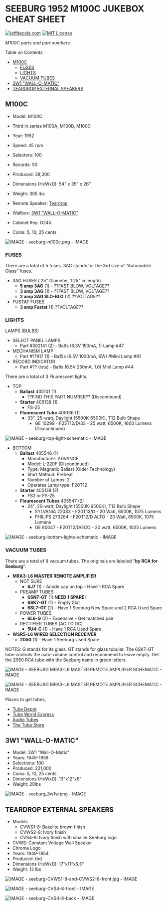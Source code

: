 # SEEBURG 1952 M100C JUKEBOX CHEAT SHEET

[![jeffdecola.com](https://img.shields.io/badge/website-jeffdecola.com-blue)](https://jeffdecola.com)
[![MIT License](https://img.shields.io/:license-mit-blue.svg)](https://jeffdecola.mit-license.org)

_M100C parts and part numbers._

Table on Contents

* [M100C](https://github.com/JeffDeCola/my-cheat-sheets/tree/master/other/random-things/seeburg-1952-m100c-jukebox-cheat-sheet#m100c)
  * [FUSES](https://github.com/JeffDeCola/my-cheat-sheets/tree/master/other/random-things/seeburg-1952-m100c-jukebox-cheat-sheet#fuses)
  * [LIGHTS](https://github.com/JeffDeCola/my-cheat-sheets/tree/master/other/random-things/seeburg-1952-m100c-jukebox-cheat-sheet#lights)
  * [VACUUM TUBES](https://github.com/JeffDeCola/my-cheat-sheets/tree/master/other/random-things/seeburg-1952-m100c-jukebox-cheat-sheet#vacuum-tubes)
* [3W1 "WALL-O-MATIC"](https://github.com/JeffDeCola/my-cheat-sheets/tree/master/other/random-things/seeburg-1952-m100c-jukebox-cheat-sheet#3w1-wall-o-matic)
* [TEARDROP EXTERNAL SPEAKERS](https://github.com/JeffDeCola/my-cheat-sheets/tree/master/other/random-things/seeburg-1952-m100c-jukebox-cheat-sheet#teardrop-external-speakers)

## M100C

* Model: M100C
* Third in series M100A, M100B, M100C
* Year: 1952
* Speed: 45 rpm
* Selectors: 100
* Records: 50
* Produced: 38,200
* Dimensions (HxWxD): 54" x 35" x 26"
* Weight: 305 lbs
* Remote Speaker: [Teardrop](https://github.com/JeffDeCola/my-cheat-sheets/tree/master/other/random-things/seeburg-1952-m100c-jukebox-cheat-sheet#teardrop-external-speakers)

* Wallbox: [3W1 "WALL-O-MATIC"](https://github.com/JeffDeCola/my-cheat-sheets/tree/master/other/random-things/seeburg-1952-m100c-jukebox-cheat-sheet#3w1-wall-o-matic)
* Cabinet Key: G245
* Coins: 5, 10, 25 cents

![IMAGE - seeburg-m100c.png - IMAGE](../../../docs/pics/other/seeburg-m100c.png)

### FUSES

There are a total of 5 fuses. 3AG stands for the 3rd size of “Automobile Glass” fuses.

* 3AG FUSES  (.25" Diameter, 1.25" in length)
  * **5 amp 3AG** (1) - ??FAST BLOW, VOLTAGE??
  * **3 amp 3AG** (1) - ??FAST BLOW, VOLTAGE??
  * **2 amp 3AG SLO-BLO** (2) ??VOLTAGE??
* FUSTAT FUSES
  * **3 amp Fustat** (1) ??VOLTAGE??

### LIGHTS

LAMPS (BULBS)

* SELECT PANEL LAMPS
  * Part #302141 (2) - Ba9s (6.3V 150mA, 1) Lamp #47
* MECHANISM LAMP
  * Part #f7917 (1) - Ba15s (6.5V 1020mA, 6W) #Mini Lamp #81
* RECORD INDICATOR
  * Part #?? (lots) - Ba9s (6.5V 250mA, 1.6) Mini Lamp #44

There are a total of 3 Fluorescent lights.

* TOP
  * **Ballast** 405101 (1)
    * ??FIND THIS PART NUMBER?? (Discontinued)
  * **Starter** 405138 (1)
    * FS-25
  * **Fluorescent Tube** 405136 (1)
    * 33", 25-watt, Daylight (5500K-6500K), T12 Bulb Shape
      * GE 10299 - F25T12/D/33 - 25 watt, 6500K, 1600 Lumens (Discontinued)

![IMAGE - seeburg-top-light-schematic - IMAGE](../../../docs/pics/other/seeburg-top-light-schematic.jpg)

* BOTTOM
  * **Ballast** 405546 (1)
    * Manufacturer: ADVANCE
    * Model: L-220F (Discontinued)
    * Type: Magnetic Ballast (Older Technology)
    * Start Method: Preheat
    * Number of Lamps: 2
    * Operates Lamp type: F20T12
  * **Starter** 405138 (2)
    * FS2 or FS-25
  * **Flourescent Tubes** 405547 (2)
    * 24", 20-watt, Daylight (5500K-6500K), T12 Bulb Shape
      * SYLVANIA 22083 - F20T12/D - 20 Watt, 6500K, 1075 Lumens
      * PHILIPS 273284 - F20T12/D ALTO - 20 Watt, 6500K, 1075 Lumens
      * GE 80047 - F20T12/D/ECO - 20 watt, 6500K, 1025 Lumens

![IMAGE - seeburg-bottom-lights-schematic - IMAGE](../../../docs/pics/other/seeburg-bottom-lights-schematic.jpg)

### VACUUM TUBES

There are a total of 8 vacuum tubes.
The originals are labeled "**by RCA for Seeburg**".

* **MRA3-L6 MASTER REMOTE AMPLIFIER**
  * NOT SURE
    * **6J7** (1) - Anode cap on top - Have 1 RCA Spare
  * PREAMP TUBES
    * **6SN7-GT** (1) **NEED 1 SPARE!**
    * **6SK7-GT** (1) - Empty Slot
    * **6SL7-GT** (2) - Have 1 Seeburg New Spare and 2 RCA Used Spare
  * POWER TUBES
    * **6L6-G** (2) - Expensive - Get matched pair
  * RECTIFIER TUBES (AC TO DC)
    * **5U4-G** (1) - Have 1 RCA Used Spare
* **WSR5-L6 WIRED SELECTION RECEIVER**
  * **2050** (1) - Have 1 Seeburg Used Spare

NOTES: G stands for its glass.
GT stands for glass tubular.
The 6SK7-GT tube controls the auto-volume control and recommend to leave empty.
Get the 2050 RCA tube with the Seeburg name in green letters.

![IMAGE - SEEBURG MRA3-L6 MASTER REMOTE AMPLIFIER SCHEMATIC - IMAGE](../../../docs/pics/other/seeburg-MRA3-L6-master-remote-amplifier-schematic.jpg)

![IMAGE - SEEBURG MRA3-L6 MASTER REMOTE AMPLIFIER SCHEMATIC - IMAGE](../../../docs/pics/other/seeburg-MRA3-L6-master-remote-amplifier-picture.jpg)

Places to get tubes,

* [Tube Depot](https://www.tubedepot.com/)
* [Tube World Express](https://tubeworldexpress.com/)
* [Audio Tubes](https://www.audiotubes.com/)
* [The Tube Store](https://www.thetubestore.com/)

## 3W1 "WALL-O-MATIC"

* Model: 3W1 "Wall-O-Matic"
* Years: 1949-1958
* Selections: 100
* Produced: 221,000
* Coins: 5, 10, 25 cents
* Dimensions (HxWxD): 13"x12"x6"
* Weight: 20lbs

![IMAGE - seeburg_3w1w.png - IMAGE](../../../docs/pics/other/seeburg-3w1w.png)

## TEARDROP EXTERNAL SPEAKERS

* Models
  * CVWS1-8: Bakelite brown finish
  * CVWS2-8: Ivory finish
  * CVS4-8: Ivory finish with smaller Seeburg logo
* CVWS: Constant Voltage Wall Speaker
* Chrome Logo
* Years: 1949-1954
* Produced: tbd
* Dimensions (HxWxD): 17"x11"x5.5"
* Weight: 12 lbs

![IMAGE - seeburg-CVWS1-8-and-CVWS2-8-front.jpg - IMAGE](../../../docs/pics/other/seeburg-CVWS1-8-and-CVWS2-8-front.jpg)

![IMAGE - seeburg-CVS4-8-front - IMAGE](../../../docs/pics/other/seeburg-CVS4-8-front.jpg)

![IMAGE - seeburg-CVS4-8-back - IMAGE](../../../docs/pics/other/seeburg-CVS4-8-back.jpg)
